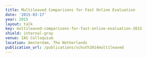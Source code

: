 ```yaml
---
title: Multileaved Comparisons for Fast Online Evaluation
date: '2015-03-17'
year: 2015
layout: talk
key: multileaved-comparisons-for-fast-online-evaluation-2015
shield: internal-gray
venue: IAS Colloquium
location: Amsterdam, The Netherlands
publication_url: /publications/schuth2014multileaved
---
```

